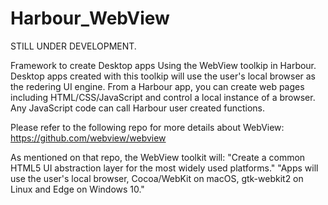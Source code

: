# Harbour_WebView

STILL UNDER DEVELOPMENT.

Framework to create Desktop apps Using the WebView toolkip in Harbour.
Desktop apps created with this toolkip will use the user's local browser as the redering UI engine.
From a Harbour app, you can create web pages including HTML/CSS/JavaScript and control a local instance of a browser.
Any JavaScript code can call Harbour user created functions. 

Please refer to the following repo for more details about WebView: https://github.com/webview/webview

As mentioned on that repo, the WebView toolkit will:
"Create a common HTML5 UI abstraction layer for the most widely used platforms."
"Apps will use the user's local browser, Cocoa/WebKit on macOS, gtk-webkit2 on Linux and Edge on Windows 10."

